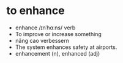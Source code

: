# to enhance
- enhance	/ɪnˈhɑːns/	verb	
- To improve or increase something	
- nâng cao	verbessern	
- The system enhances safety at airports.	
- enhancement (n), enhanced (adj)